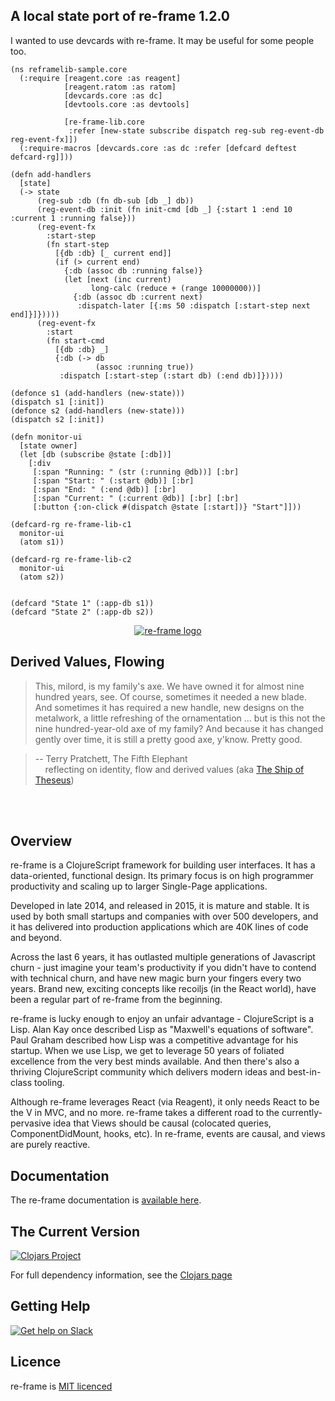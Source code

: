 ## A local state port of re-frame 1.2.0

I wanted to use devcards with re-frame. It may be useful for some people too.

```clojureScript
(ns reframelib-sample.core
  (:require [reagent.core :as reagent]
            [reagent.ratom :as ratom]
            [devcards.core :as dc]
            [devtools.core :as devtools]

            [re-frame-lib.core
             :refer [new-state subscribe dispatch reg-sub reg-event-db reg-event-fx]])
  (:require-macros [devcards.core :as dc :refer [defcard deftest defcard-rg]]))

(defn add-handlers
  [state]
  (-> state
      (reg-sub :db (fn db-sub [db _] db))
      (reg-event-db :init (fn init-cmd [db _] {:start 1 :end 10 :current 1 :running false}))
      (reg-event-fx
        :start-step
        (fn start-step
          [{db :db} [_ current end]]
          (if (> current end)
            {:db (assoc db :running false)}
            (let [next (inc current)
                  long-calc (reduce + (range 10000000))]
              {:db (assoc db :current next)
               :dispatch-later [{:ms 50 :dispatch [:start-step next end]}]}))))
      (reg-event-fx
        :start
        (fn start-cmd
          [{db :db} _]
          {:db (-> db
                   (assoc :running true))
           :dispatch [:start-step (:start db) (:end db)]}))))

(defonce s1 (add-handlers (new-state)))
(dispatch s1 [:init])
(defonce s2 (add-handlers (new-state)))
(dispatch s2 [:init])

(defn monitor-ui
  [state owner]
  (let [db (subscribe @state [:db])]
    [:div
     [:span "Running: " (str (:running @db))] [:br]
     [:span "Start: " (:start @db)] [:br]
     [:span "End: " (:end @db)] [:br]
     [:span "Current: " (:current @db)] [:br] [:br]
     [:button {:on-click #(dispatch @state [:start])} "Start"]]))

(defcard-rg re-frame-lib-c1
  monitor-ui
  (atom s1))

(defcard-rg re-frame-lib-c2
  monitor-ui
  (atom s2))


(defcard "State 1" (:app-db s1))
(defcard "State 2" (:app-db s2))
```


<p align="center"><a href="https://day8.github.io/re-frame" target="_blank" rel="noopener noreferrer"><img src="docs/images/logo/re-frame-colour.png?raw=true" alt="re-frame logo"></a></p>

## Derived Values, Flowing

> This, milord, is my family's axe. We have owned it for almost nine hundred years, see. Of course,
sometimes it needed a new blade. And sometimes it has required a new handle, new designs on the
metalwork, a little refreshing of the ornamentation ... but is this not the nine hundred-year-old
axe of my family? And because it has changed gently over time, it is still a pretty good axe,
y'know. Pretty good.

> -- Terry Pratchett, The Fifth Elephant <br>
> &nbsp;&nbsp;&nbsp; reflecting on identity, flow and derived values  (aka [The Ship of Theseus](https://en.wikipedia.org/wiki/Ship_of_Theseus))
<br/> 
<br/>

<!--
[![CI](https://github.com/day8/re-frame/workflows/ci/badge.svg)](https://github.com/day8/re-frame/actions?workflow=ci)
[![CD](https://github.com/day8/re-frame/workflows/cd/badge.svg)](https://github.com/day8/re-frame/actions?workflow=cd)
[![License](https://img.shields.io/github/license/day8/re-frame.svg)](license.txt)
-->

## Overview

re-frame is a ClojureScript framework for building user interfaces.
It has a data-oriented, functional design. Its primary focus is on high programmer productivity and scaling up to larger Single-Page applications.

Developed in late 2014, and released in 2015, it is mature and stable. It is used by both small startups and companies with over 500 developers, and it has delivered into production applications which are 40K lines of code and beyond. 

Across the last 6 years, it has outlasted multiple generations of Javascript churn - just imagine your team's productivity if you didn't have to contend with technical churn, and have new magic burn your fingers every two years. Brand new, exciting concepts like recoiljs (in the React world), have been a regular part of re-frame from the beginning. 

re-frame is lucky enough to enjoy an unfair advantage - ClojureScript is a Lisp. Alan Kay
once described Lisp as "Maxwell's equations of software". Paul Graham 
described how Lisp was a competitive advantage for his startup.  When we use Lisp, we 
get to leverage 50 years of foliated excellence from the very best minds available.
And then there's also a thriving ClojureScript community which delivers modern ideas and best-in-class tooling.

Although re-frame leverages React (via Reagent), it only needs 
React to be the V in MVC, and no more. re-frame takes a different road to the currently-pervasive idea that Views should be causal (colocated queries, ComponentDidMount, hooks, etc).
In re-frame, events are causal, and views are purely reactive. 

## Documentation 

The re-frame documentation is [available here](https://day8.github.io/re-frame/).

## The Current Version 

[![Clojars Project](https://img.shields.io/clojars/v/re-frame?labelColor=283C67&color=729AD1&style=for-the-badge&logo=clojure&logoColor=fff)](https://clojars.org/re-frame)

For full dependency information, see the [Clojars page](https://clojars.org/re-frame/)

## Getting Help 

[![Get help on Slack](http://img.shields.io/badge/slack-clojurians%20%23re--frame-97C93C?labelColor=283C67&logo=slack&style=for-the-badge)](https://clojurians.slack.com/channels/re-frame)

## Licence

re-frame is [MIT licenced](license.txt)
